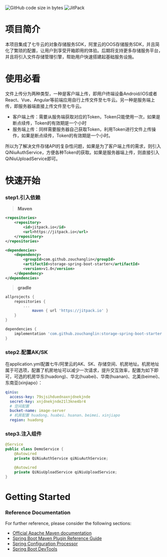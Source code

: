 
![GitHub code size in bytes](https://img.shields.io/github/languages/code-size/zouchanglin/storage-spring-boot-starter)
![JitPack](https://img.shields.io/jitpack/v/github/zouchanglin/storage-spring-boot-starter)

# 项目简介
本项目集成了七牛云的对象存储服务SDK，阿里云的OOS存储服务SDK，并且简化了繁琐的配置，让用户到享受开箱即用的体验。后期将支持更多存储服务平台，并且将引入文件存储管理引擎，帮助用户快速搭建起基础服务设施。

# 使用必看

文件上传分为两种类型，一种是客户端上传，即用户终端设备Android/iOS或者React、Vue、Angular等前端应用自行上传文件至七牛云。另一种是服务端上传，即服务器端直接上传文件至七牛云。

* 客户端上传：需要从服务端获取对应的Token，Token只能使用一次，如果是断点续传，Token的有效期是一个小时
* 服务端上传：同样需要服务器自己获取Token，利用Token进行文件上传操作，如果是断点续传，Token的有效期是一个小时。

所以为了解决文件存储API的复杂性问题，如果是为了客户端上传的需求，则引入QiNiuAuthService，方便各种Token的获取。如果是服务器端上传，则直接引入QiNiuUploadService即可。

# 快速开始
### step1.引入依赖

> **Maven**

```xml
<repositories>
    <repository>
        <id>jitpack.io</id>
        <url>https://jitpack.io</url>
    </repository>
</repositories>

<dependencies>
    <dependency>
        <groupId>com.github.zouchanglin</groupId>
        <artifactId>storage-spring-boot-starter</artifactId>
        <version>v1.0</version>
    </dependency>
</dependencies>
```
> **gradle**

```groovy
allprojects {
    repositories {
        ...
            maven { url 'https://jitpack.io' }
    }
}

dependencies {
    implementation 'com.github.zouchanglin:storage-spring-boot-starter:v1.0'
}
```



### step2.配置AK/SK

在application.yml配置七牛/阿里云的AK、SK、存储空间、机房地址。机房地址属于可选项，配置了机房地址可以减少一次请求，提升交互效率，配置为如下即可，可选的机房华东(huadong)、华北(huabei)、华南(huanan)、北美(beimei)、东南亚(xinjiapo）：

```yml
qiniu:
  access-key: 79sjsihduednaxnjdnekjnde
  secret-key: xnjdnekjnde21l3kne4br4
  # 空间配置
  bucket-name: image-server
  # 机房配置 huadong、huabei、huanan、beimei、xinjiapo
  region: huadong
```

### step3.注入组件

```java
@Service
public class DemoService {
    @Autowired
    private QiNiuAuthService qiNiuAuthService;

    @Autowired
    private QiNiuUploadService qiNiuUploadService;
}
```

# Getting Started
### Reference Documentation
For further reference, please consider the following sections:

* [Official Apache Maven documentation](https://maven.apache.org/guides/index.html)
* [Spring Boot Maven Plugin Reference Guide](https://docs.spring.io/spring-boot/docs/2.3.0.RELEASE/maven-plugin/)
* [Spring Configuration Processor](https://docs.spring.io/spring-boot/docs/2.3.0.RELEASE/reference/htmlsingle/#configuration-metadata-annotation-processor)
* [Spring Boot DevTools](https://docs.spring.io/spring-boot/docs/2.3.0.RELEASE/reference/htmlsingle/#using-boot-devtools)

